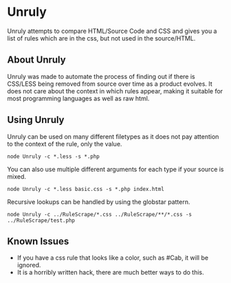 Unruly
======

Unruly attempts to compare HTML/Source Code and CSS and gives you a list of rules which are in the css, but not used in the source/HTML.

About Unruly
----------------
Unruly was made to automate the process of finding out if there is CSS/LESS being removed from source over time as a product evolves. It does not care about the context in which rules appear, making it suitable for most programming languages as well as raw html. 


Using Unruly
------------
Unruly can be used on many different filetypes as it does not pay attention to the context of the rule, only the value. 

	node Unruly -c *.less -s *.php

You can also use multiple different arguments for each type if your source is mixed.

	node Unruly -c *.less basic.css -s *.php index.html

Recursive lookups can be handled by using the globstar pattern.

	node Unruly -c ../RuleScrape/*.css ../RuleScrape/**/*.css -s ../RuleScrape/test.php

Known Issues
------------
* If you have a css rule that looks like a color, such as #Cab, it will be ignored.
* It is a horribly written hack, there are much better ways to do this.
